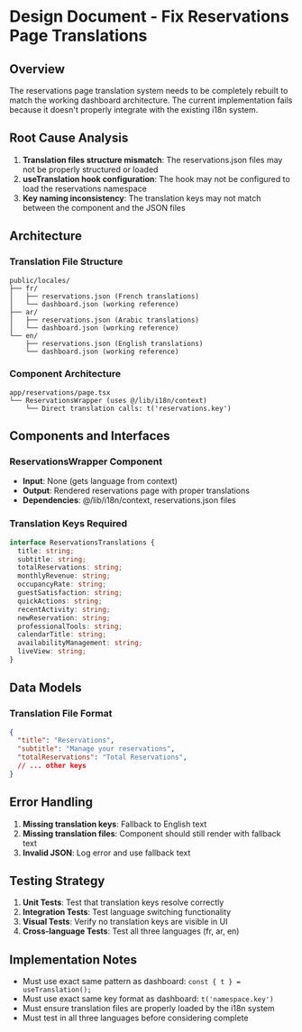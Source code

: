 # Design Document - Fix Reservations Page Translations

## Overview

The reservations page translation system needs to be completely rebuilt to match the working dashboard architecture. The current implementation fails because it doesn't properly integrate with the existing i18n system.

## Root Cause Analysis

1. **Translation files structure mismatch**: The reservations.json files may not be properly structured or loaded
2. **useTranslation hook configuration**: The hook may not be configured to load the reservations namespace
3. **Key naming inconsistency**: The translation keys may not match between the component and the JSON files

## Architecture

### Translation File Structure
```
public/locales/
├── fr/
│   ├── reservations.json (French translations)
│   └── dashboard.json (working reference)
├── ar/
│   ├── reservations.json (Arabic translations)
│   └── dashboard.json (working reference)
└── en/
    ├── reservations.json (English translations)
    └── dashboard.json (working reference)
```

### Component Architecture
```
app/reservations/page.tsx
└── ReservationsWrapper (uses @/lib/i18n/context)
    └── Direct translation calls: t('reservations.key')
```

## Components and Interfaces

### ReservationsWrapper Component
- **Input**: None (gets language from context)
- **Output**: Rendered reservations page with proper translations
- **Dependencies**: @/lib/i18n/context, reservations.json files

### Translation Keys Required
```typescript
interface ReservationsTranslations {
  title: string;
  subtitle: string;
  totalReservations: string;
  monthlyRevenue: string;
  occupancyRate: string;
  guestSatisfaction: string;
  quickActions: string;
  recentActivity: string;
  newReservation: string;
  professionalTools: string;
  calendarTitle: string;
  availabilityManagement: string;
  liveView: string;
}
```

## Data Models

### Translation File Format
```json
{
  "title": "Reservations",
  "subtitle": "Manage your reservations",
  "totalReservations": "Total Reservations",
  // ... other keys
}
```

## Error Handling

1. **Missing translation keys**: Fallback to English text
2. **Missing translation files**: Component should still render with fallback text
3. **Invalid JSON**: Log error and use fallback text

## Testing Strategy

1. **Unit Tests**: Test that translation keys resolve correctly
2. **Integration Tests**: Test language switching functionality
3. **Visual Tests**: Verify no translation keys are visible in UI
4. **Cross-language Tests**: Test all three languages (fr, ar, en)

## Implementation Notes

- Must use exact same pattern as dashboard: `const { t } = useTranslation();`
- Must use exact same key format as dashboard: `t('namespace.key')`
- Must ensure translation files are properly loaded by the i18n system
- Must test in all three languages before considering complete